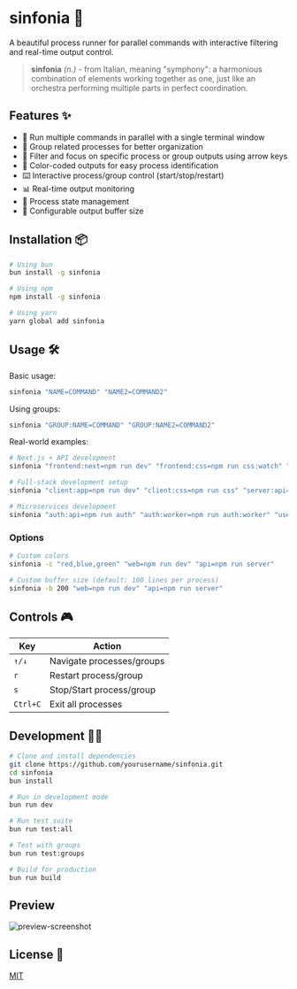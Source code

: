 # sinfonia 🎵

A beautiful process runner for parallel commands with interactive filtering and real-time output control.

> **sinfonia** _(n.)_ - from Italian, meaning "symphony": a harmonious combination of elements working together as one, just like an orchestra performing multiple parts in perfect coordination.

## Features ✨

- 🚀 Run multiple commands in parallel with a single terminal window
- 👥 Group related processes for better organization
- 🎯 Filter and focus on specific process or group outputs using arrow keys
- 🎨 Color-coded outputs for easy process identification
- ⌨️ Interactive process/group control (start/stop/restart)
- 📊 Real-time output monitoring
- 🔄 Process state management
- 💾 Configurable output buffer size

## Installation 📦

```bash
# Using bun
bun install -g sinfonia

# Using npm
npm install -g sinfonia

# Using yarn
yarn global add sinfonia
```

## Usage 🛠️

Basic usage:

```bash
sinfonia "NAME=COMMAND" "NAME2=COMMAND2"
```

Using groups:

```bash
sinfonia "GROUP:NAME=COMMAND" "GROUP:NAME2=COMMAND2"
```

Real-world examples:

```bash
# Next.js + API development
sinfonia "frontend:next=npm run dev" "frontend:css=npm run css:watch" "backend:api=npm run server"

# Full-stack development setup
sinfonia "client:app=npm run dev" "client:css=npm run css" "server:api=npm run server" "server:worker=npm run worker" "db=docker compose up"

# Microservices development
sinfonia "auth:api=npm run auth" "auth:worker=npm run auth:worker" "users:api=npm run users" "users:worker=npm run users:worker" "gateway=npm run gateway"
```

### Options

```bash
# Custom colors
sinfonia -c "red,blue,green" "web=npm run dev" "api=npm run server"

# Custom buffer size (default: 100 lines per process)
sinfonia -b 200 "web=npm run dev" "api=npm run server"
```

## Controls 🎮

| Key      | Action                |
|----------|----------------------|
| `↑/↓`    | Navigate processes/groups |
| `r`      | Restart process/group |
| `s`      | Stop/Start process/group |
| `Ctrl+C` | Exit all processes   |

## Development 👩‍💻

```bash
# Clone and install dependencies
git clone https://github.com/yourusername/sinfonia.git
cd sinfonia
bun install

# Run in development mode
bun run dev

# Run test suite
bun run test:all

# Test with groups
bun run test:groups

# Build for production
bun run build
```

## Preview

![preview-screenshot](https://media.cleanshot.cloud/media/19237/ssEkSOOhpPhptEMQmvuJYH8JuprioiRt5Gk30POR.jpeg?Expires=1735168137&Signature=KqCIliVJBpjOuU3AEWXgb8TOpcG-sexSnDup2q5bAGIPh1oViF5AvLVbBZIWj7GVRhS~jHDejavruyXBqRZ0BUdXxuaR6q1CsduiSmyf0T3toyJIp1605sAo8EzM8V7CphA~xKMbnUMDPQFyRmGzb5Na6F3iGUjPQ2u8ntkHjZ05BPfhvWeQoxAcjMqFzd-RxZfSt3ny~fzt~1kiTcz02hCZQxDQStOqhR7rGzepVSbiLpHurpfjrpi94Q52chxVsUT~oajBE4RZ1hWCJGpICEKT~uy7m4rGDXh9fgy3Ux0MV5UGUG6AUSZld77uP5vu0c0pZ0mbOETfdeVIf6O8dQ__&Key-Pair-Id=K269JMAT9ZF4GZ)

## License 📄

[MIT](LICENSE)

